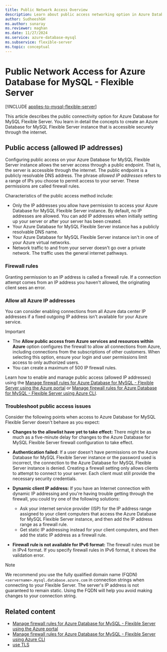 ```yaml
---
title: Public Network Access Overview
description: Learn about public access networking option in Azure Database for MySQL - Flexible Server.
author: SudheeshGH
ms.author: sunaray
ms.reviewer: maghan
ms.date: 11/27/2024
ms.service: azure-database-mysql
ms.subservice: flexible-server
ms.topic: conceptual
---
```


# Public Network Access for Azure Database for MySQL - Flexible Server

[!INCLUDE [applies-to-mysql-flexible-server](../includes/applies-to-mysql-flexible-server.md)]

This article describes the public connectivity option for Azure Database for MySQL Flexible Server. You learn in detail the concepts to create an Azure Database for MySQL Flexible Server instance that is accessible securely through the internet.

## Public access (allowed IP addresses)

Configuring public access on your Azure Database for MySQL Flexible Server instance allows the server access through a public endpoint. That is, the server is accessible through the internet. The public endpoint is a publicly resolvable DNS address. The phrase *allowed IP addresses* refers to a range of IPs you choose to permit access to your server. These permissions are called firewall rules.

Characteristics of the public access method include:

- Only the IP addresses you allow have permission to access your Azure Database for MySQL Flexible Server instance. By default, no IP addresses are allowed. You can add IP addresses when initially setting up your server or after your server has been created.
- Your Azure Database for MySQL Flexible Server instance has a publicly resolvable DNS name.
- Your Azure Database for MySQL Flexible Server instance isn't in one of your Azure virtual networks.
- Network traffic to and from your server doesn't go over a private network. The traffic uses the general internet pathways.

### Firewall rules

Granting permission to an IP address is called a firewall rule. If a connection attempt comes from an IP address you haven't allowed, the originating client sees an error.

### Allow all Azure IP addresses

You can consider enabling connections from all Azure data center IP addresses if a fixed outgoing IP address isn't available for your Azure service.

> [!IMPORTANT]  
> - The **Allow public access from Azure services and resources within Azure** option configures the firewall to allow all connections from Azure, including connections from the subscriptions of other customers. When selecting this option, ensure your login and user permissions limit access to only authorized users.
> - You can create a maximum of 500 IP firewall rules.
>

Learn how to enable and manage public access (allowed IP addresses) using the [Manage firewall rules for Azure Database for MySQL - Flexible Server using the Azure portal](how-to-manage-firewall-portal.md) or [Manage firewall rules for Azure Database for MySQL - Flexible Server using Azure CLI](how-to-manage-firewall-cli.md).

### Troubleshoot public access issues

Consider the following points when access to Azure Database for MySQL Flexible Server doesn't behave as you expect:

- **Changes to the allowlist have yet to take effect:** There might be as much as a five-minute delay for changes to the Azure Database for MySQL Flexible Server firewall configuration to take effect.

- **Authentication failed:** If a user doesn't have permissions on the Azure Database for MySQL Flexible Server instance or the password used is incorrect, the connection to the Azure Database for MySQL Flexible Server instance is denied. Creating a firewall setting only allows clients to attempt to connect to your server. Each client must still provide the necessary security credentials.

- **Dynamic client IP address:** If you have an Internet connection with dynamic IP addressing and you're having trouble getting through the firewall, you could try one of the following solutions:
    - Ask your internet service provider (ISP) for the IP address range assigned to your client computers that access the Azure Database for MySQL Flexible Server instance, and then add the IP address range as a firewall rule.
    - Get static IP addressing instead for your client computers, and then add the static IP address as a firewall rule.

- **Firewall rule is not available for IPv6 format:** The firewall rules must be in IPv4 format. If you specify firewall rules in IPv6 format, it shows the validation error.

> [!NOTE]  
> We recommend you use the fully qualified domain name (FQDN) `<servername>.mysql.database.azure.com` in connection strings when connecting to your Flexible Server. The server's IP address is not guaranteed to remain static. Using the FQDN will help you avoid making changes to your connection string.

## Related content

- [Manage firewall rules for Azure Database for MySQL - Flexible Server using the Azure portal](how-to-manage-firewall-portal.md)
- [Manage firewall rules for Azure Database for MySQL - Flexible Server using Azure CLI](how-to-manage-firewall-cli.md)
- [use TLS](how-to-connect-tls-ssl.md)
